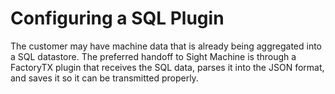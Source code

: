 # Configuring a SQL Plugin

The customer may have machine data that is already being aggregated into a SQL datastore. The preferred handoff to Sight Machine is through a FactoryTX plugin that receives the SQL data, parses it into the JSON format, and saves it so it can be transmitted properly.

